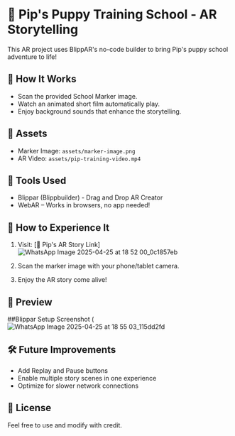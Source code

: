 # 🐾 Pip's Puppy Training School - AR Storytelling

This AR project uses BlippAR's no-code builder to bring Pip's puppy school adventure to life!

## 📌 How It Works
- Scan the provided School Marker image.
- Watch an animated short film automatically play.
- Enjoy background sounds that enhance the storytelling.

## 🎨 Assets
- Marker Image: `assets/marker-image.png`
- AR Video: `assets/pip-training-video.mp4`

## 🚀 Tools Used
- Blippar (Blippbuilder) - Drag and Drop AR Creator
- WebAR – Works in browsers, no app needed!

## 👀 How to Experience It
1. Visit: [🔗 Pip's AR Story Link]![WhatsApp Image 2025-04-25 at 18 52 00_0c1857eb](https://github.com/user-attachments/assets/661bc1aa-a77b-4298-b416-56bff0ac9fc4)

2. Scan the marker image with your phone/tablet camera.
3. Enjoy the AR story come alive!

## 📸 Preview
##Blippar Setup Screenshot (![WhatsApp Image 2025-04-25 at 18 55 03_115dd2fd](https://github.com/user-attachments/assets/a02589c3-21fa-4455-9762-f4d5792b45db)


## 🛠 Future Improvements
- Add Replay and Pause buttons
- Enable multiple story scenes in one experience
- Optimize for slower network connections

## 📄 License
Feel free to use and modify with credit.
